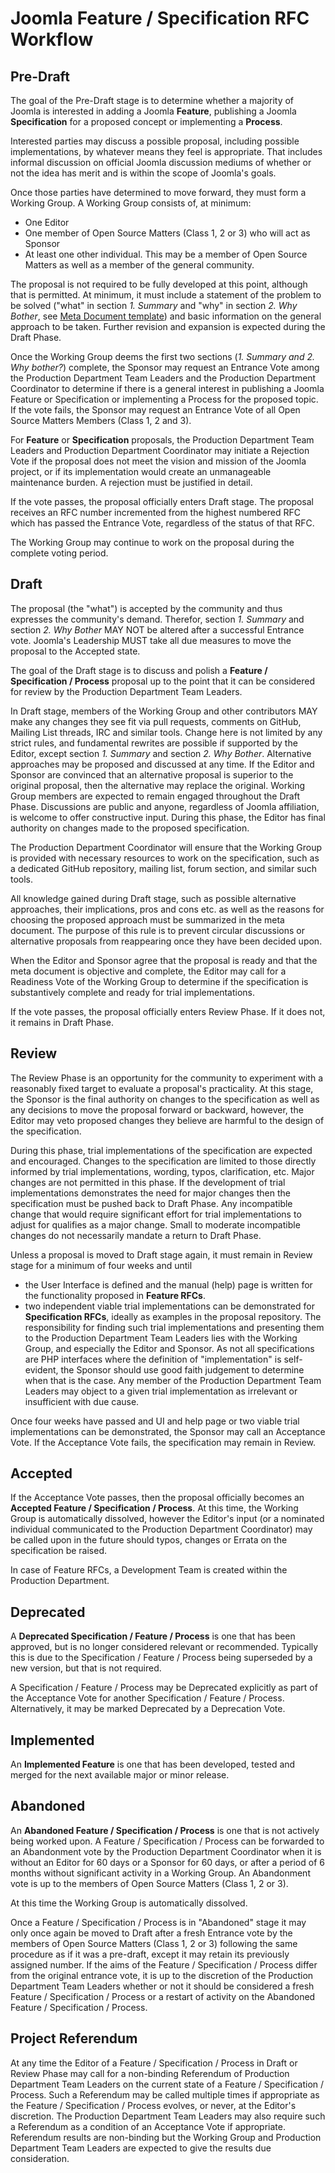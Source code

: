 # Joomla Feature / Specification RFC Workflow

## Pre-Draft

The goal of the Pre-Draft stage is to determine whether a majority of Joomla is
interested in adding a Joomla **Feature**, publishing a Joomla **Specification**
for a proposed concept or implementing a **Process**.

Interested parties may discuss a possible proposal, including possible
implementations, by whatever means they feel is appropriate. That includes informal
discussion on official Joomla discussion mediums of whether or not the idea has
merit and is within the scope of Joomla's goals.

Once those parties have determined to move forward, they must form a Working Group.
A Working Group consists of, at minimum:

* One Editor
* One member of Open Source Matters (Class 1, 2 or 3) who will act as Sponsor
* At least one other individual. This may be a member of Open Source Matters
  as well as a member of the general community.

The proposal is not required to be fully developed at this point, although that is
permitted. At minimum, it must include a statement of the problem to be solved
("what" in section *1. Summary* and "why" in section *2. Why Bother*, see
[Meta Document template](templates/spec-template-meta.md)) and
basic information on the general approach to be taken. Further revision and
expansion is expected during the Draft Phase.

Once the Working Group deems the first two sections (*1. Summary and 2. Why bother?*)
complete, the Sponsor may request an Entrance Vote among the Production Department Team
Leaders and the Production Department Coordinator to determine if there is a general
interest in publishing a Joomla Feature or Specification or implementing a Process for
the proposed topic. If the vote fails, the Sponsor may request an Entrance Vote of all
Open Source Matters Members (Class 1, 2 and 3).

For **Feature** or **Specification** proposals, the Production Department Team Leaders
and Production Department Coordinator may initiate a Rejection Vote if the proposal does
not meet the vision and mission of the Joomla project, or if its implementation would
create an unmanageable maintenance burden. A rejection must be justified in detail.

If the vote passes, the proposal officially enters Draft stage. The proposal
receives an RFC number incremented from the highest numbered RFC
which has passed the Entrance Vote, regardless of the status of that RFC.

The Working Group may continue to work on the proposal during the complete voting
period.

## Draft

The proposal (the "what") is accepted by the community and thus expresses the
community's demand. Therefor, section *1. Summary* and section *2. Why Bother* MAY NOT
be altered after a successful Entrance vote.
Joomla's Leadership MUST take all due measures to move the proposal to the Accepted state.

The goal of the Draft stage is to discuss and polish a **Feature / Specification / Process** 
proposal up to the point that it can be considered for review by the Production 
Department Team Leaders.

In Draft stage, members of the Working Group and other contributors 
MAY make any changes they see fit via
pull requests, comments on GitHub, Mailing List threads, IRC and similar tools.
Change here is not limited by any strict rules, and fundamental rewrites are
possible if supported by the Editor, except section *1. Summary* and section *2. Why Bother*. 
Alternative approaches may be proposed and
discussed at any time. If the Editor and Sponsor are convinced that an alternative
proposal is superior to the original proposal, then the alternative may replace the
original. Working Group members are expected to remain engaged throughout the Draft
Phase. Discussions are public and anyone, regardless of Joomla affiliation, is
welcome to offer constructive input. During this phase, the Editor has final
authority on changes made to the proposed specification.

The Production Department Coordinator will ensure that the Working Group is provided
with necessary resources to work on the specification, such as a dedicated GitHub
repository, mailing list, forum section, and similar such tools.

All knowledge gained during Draft stage, such as possible alternative approaches,
their implications, pros and cons etc. as well as the reasons for choosing the
proposed approach must be summarized in the meta document. The purpose of this rule
is to prevent circular discussions or alternative proposals from reappearing once
they have been decided upon.

When the Editor and Sponsor agree that the proposal is ready and that the meta
document is objective and complete, the Editor may call for a Readiness Vote of the
Working Group to determine if the specification is substantively complete and ready
for trial implementations.

If the vote passes, the proposal officially enters Review Phase. If it does not, it
remains in Draft Phase.

## Review

The Review Phase is an opportunity for the community to experiment with a reasonably
fixed target to evaluate a proposal's practicality. At this stage, the Sponsor is
the final authority on changes to the specification as well as any decisions to move
the proposal forward or backward, however, the Editor may veto proposed changes they
believe are harmful to the design of the specification.

During this phase, trial implementations of the specification are expected and
encouraged. Changes to the specification are limited to those directly informed by
trial implementations, wording, typos, clarification, etc. Major changes are not
permitted in this phase. If the development of trial implementations demonstrates
the need for major changes then the specification must be pushed back to Draft
Phase. Any incompatible change that would require significant effort for trial
implementations to adjust for qualifies as a major change. Small to moderate
incompatible changes do not necessarily mandate a return to Draft Phase.

Unless a proposal is moved to Draft stage again, it must remain in Review stage for
a minimum of four weeks and until

- the User Interface is defined and the manual (help) page is written for the
  functionality proposed in **Feature RFCs**.
- two independent viable trial implementations can be demonstrated for
  **Specification RFCs**, ideally as examples in the proposal repository. The 
  responsibility for finding such trial implementations and presenting them to the 
  Production Department Team Leaders lies with the Working Group, and especially 
  the Editor and Sponsor. As not all specifications are PHP interfaces where the 
  definition of "implementation" is self-evident, the Sponsor should use good 
  faith judgement to  determine when that is the case. Any member of the Production 
  Department Team Leaders may object to a given trial implementation as irrelevant 
  or insufficient with due cause.

Once four weeks have passed and UI and help page or two viable trial implementations
can be demonstrated, the Sponsor may call an Acceptance Vote. If the Acceptance
Vote fails, the specification may remain in Review.

## Accepted

If the Acceptance Vote passes, then the proposal officially becomes an **Accepted
Feature / Specification / Process**. At this time, the Working Group is automatically 
dissolved,  however the Editor's input (or a nominated individual communicated to 
the Production Department Coordinator) may be called upon in the future should 
typos, changes or Errata on the specification be raised.

In case of Feature RFCs, a Development Team is created within the Production
Department. 

## Deprecated

A **Deprecated Specification / Feature / Process** is one that has been approved,
but is no longer 
considered relevant or recommended. Typically this is due to the Specification / Feature / Process 
being superseded by a new version, but that is not required.

A Specification / Feature / Process may be Deprecated explicitly as part of the Acceptance Vote for 
another Specification / Feature / Process. Alternatively, it may be marked Deprecated by a Deprecation 
Vote.

## Implemented

An **Implemented Feature** is one that has been developed, tested and merged for 
the next available major or minor release. 

## Abandoned

An **Abandoned Feature / Specification / Process** is one that is not actively being worked 
upon. A Feature / Specification / Process can be forwarded to an Abandonment vote by the Production 
Department Coordinator when it is without an Editor for 60 days or a Sponsor for
60 days, or after a period of 6 months without significant activity in a Working 
Group. An Abandonment vote is up to the members of Open Source Matters (Class 1, 2 or 3).

At this time the Working Group is automatically dissolved.

Once a Feature / Specification / Process is in "Abandoned" stage it may only once again be 
moved to Draft after a fresh Entrance vote by the members of Open Source Matters (Class 1, 2 or 3) 
following the same procedure as if it was a pre-draft, except it may retain its 
previously assigned number. If the aims of the Feature / Specification / Process differ from 
the original entrance vote, it is up to the discretion of the Production Department 
Team Leaders whether or not it should be considered a fresh Feature / Specification / Process 
or a restart of activity on the Abandoned Feature / Specification / Process.

## Project Referendum

At any time the Editor of a Feature / Specification / Process in Draft or Review Phase may 
call for a non-binding Referendum of Production Department Team Leaders on the 
current state of a Feature / Specification / Process.  Such a Referendum may be called 
multiple times if appropriate as the Feature / Specification / Process evolves, or never, at 
the Editor's discretion. The Production Department Team Leaders may also require 
such a Referendum as a condition of an Acceptance Vote if appropriate.  Referendum 
results are non-binding but the Working Group and Production Department Team 
Leaders are expected to give the results due consideration.

